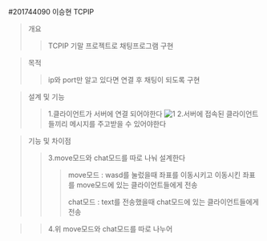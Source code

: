 #201744090 이승현 TCPIP
>개요
>>TCPIP 기말 프로젝트로 채팅프로그램 구현

>목적
>>ip와 port만 알고 있다면 연결 후 채팅이 되도록 구현

>설계 및 기능
>>1.클라이언트가 서버에 연결 되어야한다
![1](https://user-images.githubusercontent.com/70618998/121803536-1ded4780-cc7d-11eb-9792-21f309ab4a83.png)
>>2.서버에 접속된 클라이언트들끼리 메시지를 주고받을 수 있어야한다

>기능 및 차이점
>>3.move모드와 chat모드를 따로 나눠 설계한다
>>>move모드 : wasd를 눌렀을때 좌표를 이동시키고 이동시킨 좌표를 move모드에 있는 클라이언트들에게 전송
>>>
>>>chat모드 : text를 전송했을때 chat모드에 있는 클라이언트들에게 전송

>>4.위 move모드와 chat모드를 따로 나누어 
